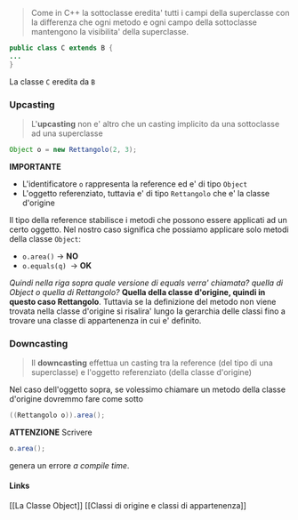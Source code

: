 >Come in C++ la sottoclasse eredita' tutti i campi della superclasse con la differenza che ogni metodo e ogni campo della sottoclasse mantengono la visibilita' della superclasse.

```java
public class C extends B {
...
}
```
La classe `C` eredita da `B`

### Upcasting
>L'**upcasting** non e' altro che un casting implicito da una sottoclasse ad una superclasse

```java
Object o = new Rettangolo(2, 3);
```
**IMPORTANTE**
- L'identificatore `o` rappresenta la reference ed e' di tipo `Object`
- L'oggetto referenziato, tuttavia e' di tipo `Rettangolo` che e' la classe d'origine

Il tipo della reference stabilisce i metodi che possono essere applicati ad un certo oggetto.
Nel nostro caso significa che possiamo applicare solo metodi della classe `Object`:
- `o.area()` -> **NO**
- `o.equals(q) `-> **OK**

*Quindi nella riga sopra quale versione di equals verra' chiamata? quella di Object o quella di Rettangolo?*
**Quella della classe d'origine, quindi in questo caso Rettangolo**. Tuttavia se la definizione del metodo non viene trovata nella classe d'origine si risalira' lungo la gerarchia delle classi fino a trovare una classe di appartenenza in cui e' definito.

### Downcasting
>Il **downcasting** effettua un casting tra la reference (del tipo di una superclasse) e l'oggetto referenziato (della classe d'origine)

Nel caso dell'oggetto sopra, se volessimo chiamare un metodo della classe d'origine dovremmo fare come sotto
```java
((Rettangolo o)).area();
```


**ATTENZIONE** 
Scrivere 
```java
o.area();
```
genera un errore *a compile time*.


#### Links
[[La Classe Object]]
[[Classi di origine e classi di appartenenza]]
